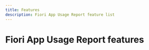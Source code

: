 ```yaml
---
title: Features
description: Fiori App Usage Report feature list
---
```

# Fiori App Usage Report features